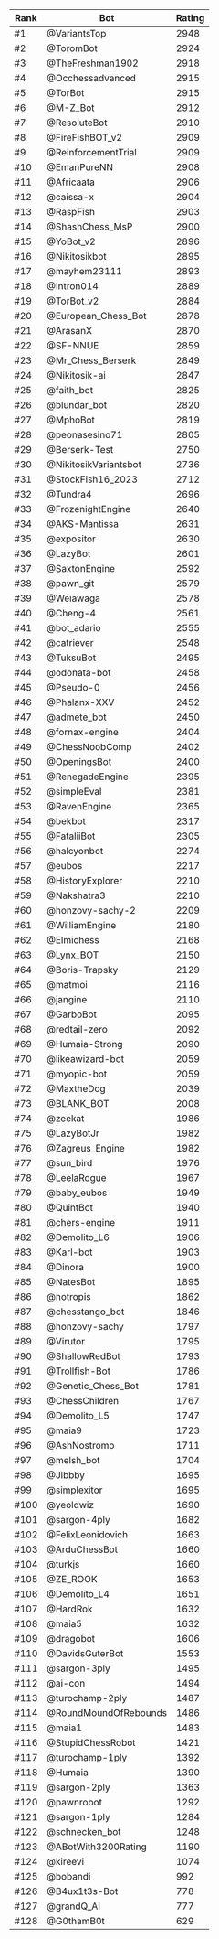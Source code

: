Rank|Bot|Rating
---|---|---
#1|@VariantsTop|2948
#2|@ToromBot|2924
#3|@TheFreshman1902|2918
#4|@Occhessadvanced|2915
#5|@TorBot|2915
#6|@M-Z_Bot|2912
#7|@ResoluteBot|2910
#8|@FireFishBOT_v2|2909
#9|@ReinforcementTrial|2909
#10|@EmanPureNN|2908
#11|@Africaata|2906
#12|@caissa-x|2904
#13|@RaspFish|2903
#14|@ShashChess_MsP|2900
#15|@YoBot_v2|2896
#16|@Nikitosikbot|2895
#17|@mayhem23111|2893
#18|@Intron014|2889
#19|@TorBot_v2|2884
#20|@European_Chess_Bot|2878
#21|@ArasanX|2870
#22|@SF-NNUE|2859
#23|@Mr_Chess_Berserk|2849
#24|@Nikitosik-ai|2847
#25|@faith_bot|2825
#26|@blundar_bot|2820
#27|@MphoBot|2819
#28|@peonasesino71|2805
#29|@Berserk-Test|2750
#30|@NikitosikVariantsbot|2736
#31|@StockFish16_2023|2712
#32|@Tundra4|2696
#33|@FrozenightEngine|2640
#34|@AKS-Mantissa|2631
#35|@expositor|2630
#36|@LazyBot|2601
#37|@SaxtonEngine|2592
#38|@pawn_git|2579
#39|@Weiawaga|2578
#40|@Cheng-4|2561
#41|@bot_adario|2555
#42|@catriever|2548
#43|@TuksuBot|2495
#44|@odonata-bot|2458
#45|@Pseudo-0|2456
#46|@Phalanx-XXV|2452
#47|@admete_bot|2450
#48|@fornax-engine|2404
#49|@ChessNoobComp|2402
#50|@OpeningsBot|2400
#51|@RenegadeEngine|2395
#52|@simpleEval|2381
#53|@RavenEngine|2365
#54|@bekbot|2317
#55|@FataliiBot|2305
#56|@halcyonbot|2274
#57|@eubos|2217
#58|@HistoryExplorer|2210
#59|@Nakshatra3|2210
#60|@honzovy-sachy-2|2209
#61|@WilliamEngine|2180
#62|@Elmichess|2168
#63|@Lynx_BOT|2150
#64|@Boris-Trapsky|2129
#65|@matmoi|2116
#66|@jangine|2110
#67|@GarboBot|2095
#68|@redtail-zero|2092
#69|@Humaia-Strong|2090
#70|@likeawizard-bot|2059
#71|@myopic-bot|2059
#72|@MaxtheDog|2039
#73|@BLANK_BOT|2008
#74|@zeekat|1986
#75|@LazyBotJr|1982
#76|@Zagreus_Engine|1982
#77|@sun_bird|1976
#78|@LeelaRogue|1967
#79|@baby_eubos|1949
#80|@QuintBot|1940
#81|@chers-engine|1911
#82|@Demolito_L6|1906
#83|@Karl-bot|1903
#84|@Dinora|1900
#85|@NatesBot|1895
#86|@notropis|1862
#87|@chesstango_bot|1846
#88|@honzovy-sachy|1797
#89|@Virutor|1795
#90|@ShallowRedBot|1793
#91|@Trollfish-Bot|1786
#92|@Genetic_Chess_Bot|1781
#93|@ChessChildren|1767
#94|@Demolito_L5|1747
#95|@maia9|1723
#96|@AshNostromo|1711
#97|@melsh_bot|1704
#98|@Jibbby|1695
#99|@simplexitor|1695
#100|@yeoldwiz|1690
#101|@sargon-4ply|1682
#102|@FelixLeonidovich|1663
#103|@ArduChessBot|1660
#104|@turkjs|1660
#105|@ZE_ROOK|1653
#106|@Demolito_L4|1651
#107|@HardRok|1632
#108|@maia5|1632
#109|@dragobot|1606
#110|@DavidsGuterBot|1553
#111|@sargon-3ply|1495
#112|@ai-con|1494
#113|@turochamp-2ply|1487
#114|@RoundMoundOfRebounds|1486
#115|@maia1|1483
#116|@StupidChessRobot|1421
#117|@turochamp-1ply|1392
#118|@Humaia|1390
#119|@sargon-2ply|1363
#120|@pawnrobot|1292
#121|@sargon-1ply|1284
#122|@schnecken_bot|1248
#123|@ABotWith3200Rating|1190
#124|@kireevi|1074
#125|@bobandi|992
#126|@B4ux1t3s-Bot|778
#127|@grandQ_AI|777
#128|@G0thamB0t|629
